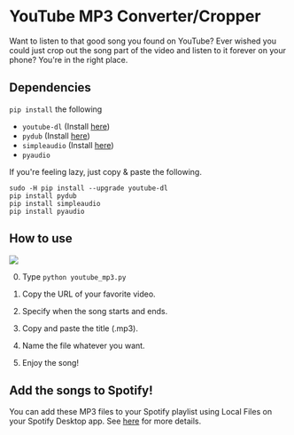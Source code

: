# YouTube MP3 Converter/Cropper

Want to listen to that good song you found on YouTube? Ever wished you could just crop out the song part of the video and listen to it forever on your phone? You're in the right place.

## Dependencies

`pip install` the following

- `youtube-dl` (Install [here](https://github.com/ytdl-org/youtube-dl#installation))
- `pydub` (Install [here](https://github.com/jiaaro/pydub#installation))
- `simpleaudio` (Install [here](https://simpleaudio.readthedocs.io/en/latest/installation.html))
- `pyaudio`

If you're feeling lazy, just copy & paste the following.

```
sudo -H pip install --upgrade youtube-dl
pip install pydub
pip install simpleaudio
pip install pyaudio
```

## How to use

![](https://media.giphy.com/media/db4aSg19d4aI8RJnuI/giphy.gif)

0. Type `python youtube_mp3.py`

1. Copy the URL of your favorite video.

2. Specify when the song starts and ends.

3. Copy and paste the title (.mp3).

4. Name the file whatever you want.

5. Enjoy the song!

## Add the songs to Spotify!

You can add these MP3 files to your Spotify playlist using Local Files on your Spotify Desktop app. See [here](https://support.spotify.com/us/using_spotify/features/listen-to-local-files/) for more details.

